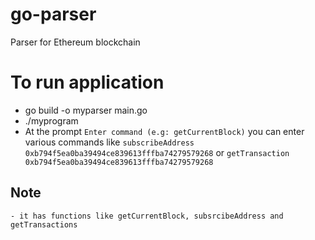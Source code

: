 # go-parser
Parser for Ethereum blockchain


# To run application
 - go build -o myparser main.go
 - ./myprogram 
 - At the prompt `Enter command (e.g: getCurrentBlock)` you can enter various commands like `subscribeAddress 0xb794f5ea0ba39494ce839613fffba74279579268` or `getTransaction 0xb794f5ea0ba39494ce839613fffba74279579268`


## Note
    - it has functions like getCurrentBlock, subsrcibeAddress and getTransactions

